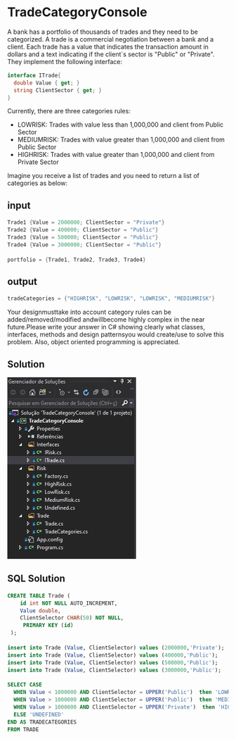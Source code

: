 # TradeCategoryConsole
A bank has a portfolio of thousands of trades and they need to be categorized. A trade is a commercial negotiation between a bank and a client. Each trade has a value that indicates the transaction amount in dollars and a text indicating if the client´s sector is "Public" or "Private". They implement the following interface:

```c#
interface ITrade{
  double Value { get; }
  string ClientSector { get; }
}
```

Currently, there are three categories rules:

- LOWRISK: Trades with value less than 1,000,000 and client from Public Sector
- MEDIUMRISK: Trades with value greater than 1,000,000 and client from Public Sector
- HIGHRISK: Trades with value greater than 1,000,000 and client from Private Sector

Imagine you receive a list of trades and you need to return a list of categories as below:

## input

```c#
Trade1 {Value = 2000000; ClientSector = "Private"}
Trade2 {Value = 400000; ClientSector = "Public"}
Trade3 {Value = 500000; ClientSector = "Public"}
Trade4 {Value = 3000000; ClientSector = "Public"}

portfolio = {Trade1, Trade2, Trade3, Trade4}
```

## output

```c#
tradeCategories = {"HIGHRISK", "LOWRISK", "LOWRISK", "MEDIUMRISK"}
```

Your designmusttake into account category rules can be added/removed/modified andwillbecome highly complex in the near future.Please write your answer in C# showing clearly what classes, interfaces, methods and design patternsyou would create/use to solve this problem. Also, object oriented programming is appreciated.

## Solution

![alt text](https://github.com/fecassa/TradeCategoryConsole/blob/master/TradeCategoryConsole/img/cover.png?raw=true)

## SQL Solution

```sql
CREATE TABLE Trade (
    id int NOT NULL AUTO_INCREMENT,
    Value double, 
    ClientSelector CHAR(50) NOT NULL,
     PRIMARY KEY (id)
 );

insert into Trade (Value, ClientSelector) values (2000000,'Private');
insert into Trade (Value, ClientSelector) values (400000,'Public');
insert into Trade (Value, ClientSelector) values (500000,'Public');
insert into Trade (Value, ClientSelector) values (3000000,'Public');

SELECT CASE
  WHEN Value < 1000000 AND ClientSelector = UPPER('Public')  then 'LOWRISK'
  WHEN Value > 1000000 AND ClientSelector = UPPER('Public')  then 'MEDIUMRISK'
  WHEN Value > 1000000 AND ClientSelector = UPPER('Private')  then 'HIGHRISK'
  ELSE 'UNDEFINED'
END AS TRADECATEGORIES
FROM TRADE
```
